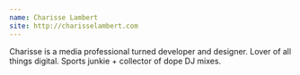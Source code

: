 ```yaml
---
name: Charisse Lambert
site: http://charisselambert.com
---
```


Charisse is a media professional turned developer and designer. Lover of all things digital. Sports junkie + collector of dope DJ mixes. 
